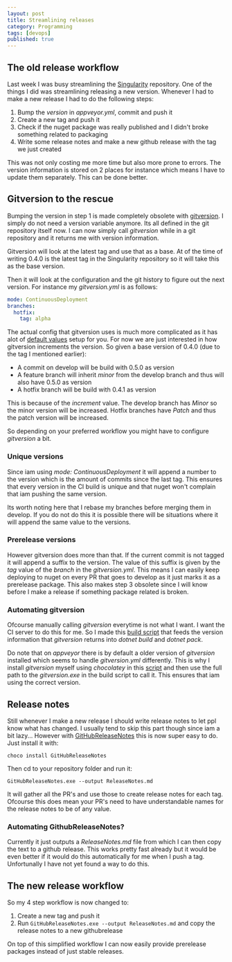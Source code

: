 ```yaml
---
layout: post
title: Streamlining releases
category: Programming
tags: [devops]
published: true
---
```


## The old release workflow
Last week I was busy streamlining the [Singularity](https://github.com/Barsonax/Singularity) repository. One of the things I did was streamlining releasing a new version. Whenever I had to make a new release I had to do the following steps:
1. Bump the *version* in *appveyor.yml*, commit and push it
2. Create a new tag and push it
3. Check if the nuget package was really published and I didn't broke something related to packaging
4. Write some release notes and make a new github release with the tag we just created

This was not only costing me more time but also more prone to errors. The version information is stored on 2 places for instance which means I have to update them separately. This can be done better.

## Gitversion to the rescue

Bumping the version in step 1 is made completely obsolete with [gitversion](https://github.com/GitTools/GitVersion). I simply do not need a version variable anymore. Its all defined in the git repository itself now. I can now simply call *gitversion* while in a git repository and it returns me with version information.

Gitversion will look at the latest tag and use that as a base. At of the time of writing 0.4.0 is the latest tag in the Singularity repository so it will take this as the base version.

Then it will look at the configuration and the git history to figure out the next version. For instance my *gitversion.yml* is as follows:
``` yml
mode: ContinuousDeployment
branches:
  hotfix:
    tag: alpha
```

The actual config that gitversion uses is much more complicated as it has alot of [default values](https://gitversion.readthedocs.io/en/latest/configuration/#branch-configuration) setup for you. For now we are just interested in how gitversion increments the version. So given a base version of 0.4.0 (due to the tag I mentioned earlier):
- A commit on develop will be build with 0.5.0 as version
- A feature branch will inherit *minor* from the develop branch and thus will also have 0.5.0 as version
- A hotfix branch will be build with 0.4.1 as version

This is because of the *increment* value. The develop branch has *Minor* so the minor version will be increased. Hotfix branches have *Patch* and thus the patch version will be increased.

So depending on your preferred workflow you might have to configure *gitversion* a bit.

### Unique versions
Since iam using *mode: ContinuousDeployment* it will append a number to the version which is the amount of commits since the last tag. This ensures that every version in the CI build is unique and that nuget won't complain that iam pushing the same version.

Its worth noting here that I rebase my branches before merging them in develop. If you do not do this it is possible there will be situations where it will append the same value to the versions.

### Prerelease versions
However gitversion does more than that. If the current commit is not tagged it will append a suffix to the version. The value of this suffix is given by the *tag* value of the *branch* in the *gitversion.yml*. This means I can easily keep deploying to nuget on every PR that goes to develop as it just marks it as a prerelease package. This also makes step 3 obsolete since I will know before I make a release if something package related is broken.

### Automating gitversion
Ofcourse manually calling *gitversion* everytime is not what I want. I want the CI server to do this for me. So I made this [build script](https://github.com/Barsonax/Singularity/blob/develop/Build.ps1) that feeds the version information that *gitversion* returns into *dotnet build* and *dotnet pack*.

Do note that on *appveyor* there is by default a older version of *gitversion* installed which seems to handle *gitversion.yml* differently. This is why I install *gitversion* myself using *chocolatey* in this [script](https://github.com/Barsonax/Singularity/blob/develop/InstallChocolateyPackages.ps1) and then use the full path to the *gitversion.exe* in the build script to call it. This ensures that iam using the correct version.

## Release notes
Still whenever I make a new release I should write release notes to let ppl know what has changed. I usually tend to skip this part though since iam a bit lazy... 
However with [GitHubReleaseNotes](https://github.com/StefH/GitHubReleaseNotes) this is now super easy to do. Just install it with:
```
choco install GitHubReleaseNotes
```
Then cd to your repository folder and run it:
```
GitHubReleaseNotes.exe --output ReleaseNotes.md
```
It will gather all the PR's and use those to create release notes for each tag. Ofcourse this does mean your PR's need to have understandable names for the release notes to be of any value.

### Automating GithubReleaseNotes?
Currently it just outputs a *ReleaseNotes.md* file from which I can then copy the text to a github release. This works pretty fast already but it would be even better if it would do this automatically for me when I push a tag. Unfortunally I have not yet found a way to do this.

## The new release workflow
So my 4 step workflow is now changed to:
1. Create a new tag and push it
2. Run `GitHubReleaseNotes.exe --output ReleaseNotes.md` and copy the release notes to a new githubrelease

On top of this simplified workflow I can now easily provide prerelease packages instead of just stable releases.
